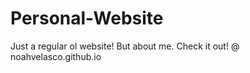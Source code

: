 # Personal-Website

Just a regular ol website! But about me. Check it out! @ noahvelasco.github.io 
